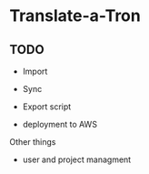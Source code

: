 # Translate-a-Tron

## TODO

- Import
- Sync
- Export script

- deployment to AWS

Other things

- user and project managment
